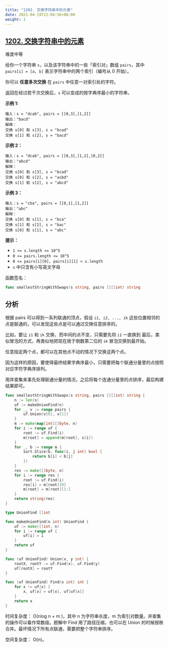 ```yaml
---
title: "1202. 交换字符串中的元素"
date: 2021-04-19T22:04:56+08:00
weight: 1
---
```


## [1202. 交换字符串中的元素](https://leetcode-cn.com/problems/smallest-string-with-swaps/)

难度中等

给你一个字符串 `s`，以及该字符串中的一些「索引对」数组 `pairs`，其中 `pairs[i] = [a, b]` 表示字符串中的两个索引（编号从 0 开始）。

你可以 **任意多次交换** 在 `pairs` 中任意一对索引处的字符。

返回在经过若干次交换后，`s` 可以变成的按字典序最小的字符串。

 

**示例 1:**

```
输入：s = "dcab", pairs = [[0,3],[1,2]]
输出："bacd"
解释： 
交换 s[0] 和 s[3], s = "bcad"
交换 s[1] 和 s[2], s = "bacd"
```

**示例 2：**

```
输入：s = "dcab", pairs = [[0,3],[1,2],[0,2]]
输出："abcd"
解释：
交换 s[0] 和 s[3], s = "bcad"
交换 s[0] 和 s[2], s = "acbd"
交换 s[1] 和 s[2], s = "abcd"
```

**示例 3：**

```
输入：s = "cba", pairs = [[0,1],[1,2]]
输出："abc"
解释：
交换 s[0] 和 s[1], s = "bca"
交换 s[1] 和 s[2], s = "bac"
交换 s[0] 和 s[1], s = "abc"
```

 

**提示：**

- `1 <= s.length <= 10^5`
- `0 <= pairs.length <= 10^5`
- `0 <= pairs[i][0], pairs[i][1] < s.length`
- `s` 中只含有小写英文字母

函数签名：

```go
func smallestStringWithSwaps(s string, pairs [][]int) string
```

## 分析

根据 pairs 可以得到一系列联通的顶点，假设 `i1, i2, ..., ik` 这些位置相邻的点是联通的，可以发现这些点是可以通过交换任意排序的。

比如，要让 `i1` 和 `ik` 交换，而中间的点不变，只需要先将 `i1` 一直换到 最后，类似冒泡的方式，再类似地把现在居于倒数第二位的 `ik` 冒泡交换到最开始。

任意指定两个点，都可以在其他点不动的情况下交换这两个点。

因为这样的原因，要使得最终结果字典序最小，只需要把每个联通分量里的点按照对应字符字典序排列。

用并查集来事先处理联通分量的情况，之后将每个连通分量里的点排序，最后构建结果即可。

```go
func smallestStringWithSwaps(s string, pairs [][]int) string {
	n := len(s)
	uf := makeUnionFind(n)
	for _, v := range pairs {
		uf.Union(v[0], v[1])
	}
	m := make(map[int][]byte, n)
	for i := range uf {
		root := uf.Find(i)
		m[root] = append(m[root], s[i])
	}
	for _, b := range m {
		sort.Slice(b, func(i, j int) bool {
			return b[i] < b[j]
		})
	}
	res := make([]byte, n)
	for i := range res {
		root := uf.Find(i)
		res[i] = m[root][0]
		m[root] = m[root][1:]
	}
	return string(res)
}

type UnionFind []int

func makeUnionFind(n int) UnionFind {
	uf := make([]int, n)
	for i := range uf {
		uf[i] = i
	}
	return uf
}

func (uf UnionFind) Union(x, y int) {
	rootX, rootY := uf.Find(x), uf.Find(y)
	uf[rootX] = rootY
}

func (uf UnionFind) Find(x int) int {
	for x != uf[x] {
		x, uf[x] = uf[x], uf[uf[x]]
	}
	return x
}
```

时间复杂度： O(nlog n + m )，其中 n 为字符串长度，m 为索引对数量。并查集的操作可以看作常数级。题解中 Find 用了路径压缩，也可以在 Union 的时候按秩合并。最坏情况下所有点联通，需要把整个字符串排序。

空间复杂度： O(n)。